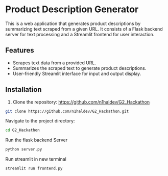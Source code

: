 # Product Description Generator

This is a web application that generates product descriptions by summarizing text scraped from a given URL. It consists of a Flask backend server for text processing and a Streamlit frontend for user interaction.

## Features

- Scrapes text data from a provided URL.
- Summarizes the scraped text to generate product descriptions.
- User-friendly Streamlit interface for input and output display.

## Installation

1. Clone the repository:
https://github.com/n1haldev/G2_Hackathon
```bash
git clone https://github.com/n1haldev/G2_Hackathon.git
```

Navigate to the project directory:
```bash
cd G2_Hackathon
```

Run the flask backend Server
```bash
python server.py
```
Run streamlit in new terminal
```bash
streamlit run frontend.py
```

